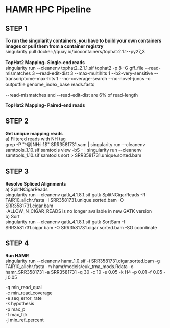 # HAMR HPC Pipeline

## STEP 1
**To run the singularity containers, you have to build your own containers images or pull them from a container registry** <br/>
singularity pull docker://quay.io/biocontainers/tophat:2.1.1--py27_3 <br/><br/>
**TopHat2 Mapping- Single-end reads**<br/>
singularity run --cleanenv tophat2_2.1.1.sif tophat2 -p 8 -G gff_file --read-mismatches 3 --read-edit-dist 3 --max-multihits 1 --b2-very-sensitive --transcriptome-max-hits 1 --no-coverage-search --no-novel-juncs -o outputfile genome_index_base reads.fastq<br/><br/>
--read-mismatches and --read-edit-dist are 6% of read-length

**TopHat2 Mapping- Paired-end reads**<br/>


## STEP 2
**Get unique mapping reads**<br/>
a) Filtered reads with NH tag<br/>
grep -P "^\@|NH:i:1$" SRR3581731.sam | singularity run --cleanenv samtools_1.10.sif samtools view  -bS - | singularity run --cleanenv samtools_1.10.sif samtools sort > SRR3581731.unique.sorted.bam

## STEP 3
**Resolve Spliced Alignments**<br/>
a) SplitNCigarReads<br/>
singularity run --cleanenv gatk_4.1.8.1.sif gatk SplitNCigarReads -R TAIR10_allchr.fasta -I SRR3581731.unique.sorted.bam -O SRR3581731.cigar.bam<br/>
-ALLOW_N_CIGAR_READS is no longer available in new GATK version<br/>
b) Sort<br/>
singularity run --cleanenv gatk_4.1.8.1.sif gatk SortSam -I  SRR3581731.cigar.bam -O SRR3581731.cigar.sorted.bam -SO coordinate<br/>

## STEP 4
**Run HAMR**<br/>
singularity run --cleanenv hamr_1.0.sif -i SRR3581731.cigar.sorted.bam -g TAIR10_allchr.fasta -m hamr/models/euk_trna_mods.Rdata -o hamr_SRR3581731 -a SRR3581731 -q 30 -c 10 -e 0.05 -k H4 -p 0.01 -f 0.05 -j 0.05<br/>

-q min_read_qual<br/>
-c min_read_coverage<br/>
-e seq_error_rate<br/>
-k hypothesis<br/>
-p max_p<br/>
-f max_fdr<br/>
-j min_ref_percent<br/>
